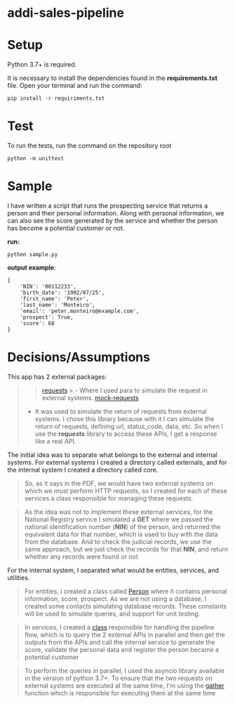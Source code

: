 # addi-sales-pipeline

# Setup
Python 3.7+ is required.

 It is necessary to install the dependencies found in the **requirements.txt** file. Open your terminal and run the command:

    pip install -r requiriments.txt



# Test
To run the tests, run the command on the repository root

    python -m unittest


# Sample
I have written a script that runs the prospecting service that returns a person and their personal information. Along with personal information, we can also see the score generated by the service and whether the person has become a potential customer or not.

**run:**
    
    python sample.py

**output example**:

    {
        'NIN': '00112233', 
        'birth_date': '1992/07/25', 
        'first_name': 'Peter', 
        'last_name': 'Monteiro', 
        'email': 'peter.monteiro@example.com', 
        'prospect': True, 
        'score': 68
    }


# Decisions/Assumptions

This app has 2 external packages:
>>  [requests](https://docs.python-requests.org/en/latest/)
    > - Where I used para to simulate the request in external systems.
>> [mock-requests](https://requests-mock.readthedocs.io/en/latest/mocker.html)
  >  - It was used to simulate the return of requests from external systems. I chose this library because with it I can simulate the return of requests, defining url, status_code, data, etc. So when I use the **requests** library to access these APIs, I get a response like a real API.

The initial idea was to separate what belongs to the external and internal systems.
For external systems I created a directory called externals, and for the internal system I created a directory called core.

> So, as it says in the PDF, we would have two external systems on which we must perform HTTP requests, so I created for each of these services a class responsible for managing these requests.

>As the idea was not to implement these external services, for the National Registry service I simulated a **GET** where we passed the national identification number (**NIN**) of the person, and returned the equivalent data for that number, which is used to buy with the data from the database.
>And to check the judicial records, we use the same approach, but we just check the records for that **NIN**, and return whether any records were found or not


For the internal system, I separated what would be entities, services, and utilities.

>For entities, I created a class called [Person](https://github.com/dashtail/addi-sales-pipeline/blob/main/core/entities/person.py#L4) where it contains personal information, score, prospect.
As we are not using a database, I created some contacts simulating database records.
These constants will be used to simulate queries, and support for unit testing. 

>In services, I created a [class](https://github.com/dashtail/addi-sales-pipeline/blob/main/core/services/prospect.py#L10) responsible for handling the pipeline flow, which is to query the 2 external APIs in parallel and then get the outputs from the APIs and call the internal service to generate the score, validate the personal data and register the person became a potential customer

> To perform the queries in parallel, I used the asyncio library available in the version of python 3.7+.
To ensure that the two requests on external systems are executed at the same time, I'm using the [gather](https://github.com/dashtail/addi-sales-pipeline/blob/main/core/services/prospect.py#L15) function which is responsible for executing them at the same time
